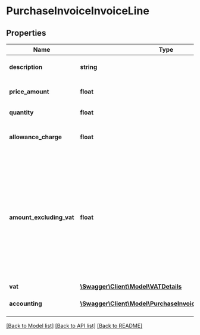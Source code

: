 # PurchaseInvoiceInvoiceLine

## Properties
Name | Type | Description | Notes
------------ | ------------- | ------------- | -------------
**description** | **string** | The description for the invoice line. | [optional] 
**price_amount** | **float** | The price for one item, excluding VAT. | [optional] 
**quantity** | **float** | The quantity of the item. | [optional] 
**allowance_charge** | **float** | The adjustment to the price, for instance a discount. | [optional] 
**amount_excluding_vat** | **float** | The amount excluding VAT. This is equal to quantity x price_amount + allowance_charge. This property is redundant and provided only to make invoice processing more easy. You can also choose to only store this property, instead of the underlying fields. | [optional] 
**vat** | [**\Swagger\Client\Model\VATDetails**](VATDetails.md) |  | [optional] 
**accounting** | [**\Swagger\Client\Model\PurchaseInvoiceAccountingDetails**](PurchaseInvoiceAccountingDetails.md) | The accounting details for the invoice line. | [optional] 

[[Back to Model list]](../README.md#documentation-for-models) [[Back to API list]](../README.md#documentation-for-api-endpoints) [[Back to README]](../README.md)


